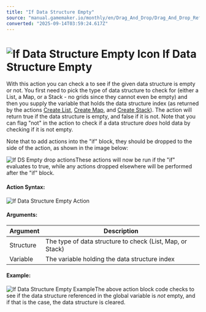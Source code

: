 ```yaml
---
title: "If Data Structure Empty"
source: "manual.gamemaker.io/monthly/en/Drag_And_Drop/Drag_And_Drop_Reference/Data_Structures/If_Data_Structure_Empty.htm"
converted: "2025-09-14T03:59:24.617Z"
---
```


# ![If Data Structure Empty Icon](../../../assets/Images/Scripting_Reference/Drag_And_Drop/Reference/Data_Structures/i_DS_If_Data_Structure_Empty.png) If Data Structure Empty

With this action you can check a to see if the given data structure is empty or not. You first need to pick the type of data structure to check for (either a List, a Map, or a Stack - no grids since they cannot even be empty) and then you supply the variable that holds the data structure index (as returned by the actions [Create List](Create_List.md), [Create Map](Create_Map.md), and [Create Stack](Create_Stack.md)). The action will return true if the data structure is empty, and false if it is not. Note that you can flag "not" in the action to check if a data structure _does_ hold data by checking if it is not empty.

Note that to add actions into the "if" block, they should be dropped to the side of the action, as shown in the image below:

![If DS Empty drop actions](../../../assets/Images/Scripting_Reference/Drag_And_Drop/Reference/Data_Structures/If_Empty_Drop.png)These actions will now be run if the "if" evaluates to true, while any actions dropped elsewhere will be performed after the "if" block.

#### Action Syntax:

![If Data Structure Empty Action](../../../assets/Images/Scripting_Reference/Drag_And_Drop/Reference/Data_Structures/a_DS_If_Data_Structure_Empty.png)

#### Arguments:

| Argument | Description |
| --- | --- |
| Structure | The type of data structure to check (List, Map, or Stack) |
| Variable | The variable holding the data structure index |

#### Example:

![If Data Structure Empty Example](../../../assets/Images/Scripting_Reference/Drag_And_Drop/Reference/Data_Structures/e_DS_Clear_Data_Structure.png)The above action block code checks to see if the data structure referenced in the global variable is _not_ empty, and if that is the case, the data structure is cleared.